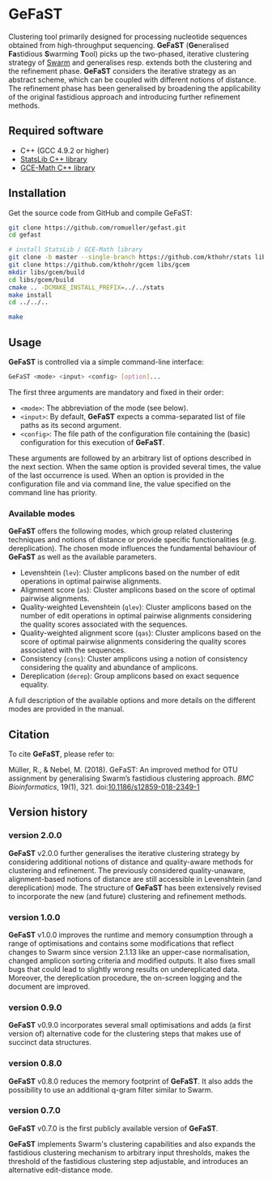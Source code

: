 # GeFaST

Clustering tool primarily designed for processing nucleotide sequences obtained from high-throughput sequencing.
**GeFaST** (**Ge**neralised **Fa**stidious **S**warming **T**ool) picks up the two-phased, iterative clustering strategy of 
[Swarm](https://github.com/torognes/swarm) and generalises resp. extends both the clustering and the refinement phase.
**GeFaST** considers the iterative strategy as an abstract scheme, which can be coupled with different notions of distance.
The refinement phase has been generalised by broadening the applicability of the original fastidious approach
and introducing further refinement methods.


## Required software
 * C++ (GCC 4.9.2 or higher)
 * [StatsLib C++ library](https://www.kthohr.com/statslib.html)
 * [GCE-Math C++ library](URLhttps://www.kthohr.com/gcem.html)


## Installation
Get the source code from GitHub and compile GeFaST:

```sh
git clone https://github.com/romueller/gefast.git
cd gefast

# install StatsLib / GCE-Math library
git clone -b master --single-branch https://github.com/kthohr/stats libs/stats
git clone https://github.com/kthohr/gcem libs/gcem
mkdir libs/gcem/build
cd libs/gcem/build
cmake .. -DCMAKE_INSTALL_PREFIX=../../stats
make install
cd ../../..

make
```


## Usage

**GeFaST** is controlled via a simple command-line interface:

```sh
GeFaST <mode> <input> <config> [option]...
```

The first three arguments are mandatory and fixed in their order:
 * ```<mode>```: The abbreviation of the mode (see below).
 * ```<input>```: By default, **GeFaST** expects a comma-separated list of file paths as its second argument.
 * ```<config>```: The file path of the configuration file containing the (basic) configuration for this execution of **GeFaST**.

These arguments are followed by an arbitrary list of options described in the next section.
When the same option is provided several times, the value of the last occurrence is used.
When an option is provided in the configuration file and via command line, 
the value specified on the command line has priority.
    
### Available modes

**GeFaST** offers the following modes, which group related clustering techniques and notions of distance or provide specific functionalities (e.g. dereplication).
The chosen mode influences the fundamental behaviour of **GeFaST** as well as the available parameters.
 * Levenshtein (```lev```): Cluster amplicons based on the number of edit operations in optimal pairwise alignments.
 * Alignment score (```as```): Cluster amplicons based on the score of optimal pairwise alignments.
 * Quality-weighted Levenshtein (```qlev```): Cluster amplicons based on the number of edit operations in optimal pairwise alignments
    considering the quality scores associated with the sequences.
 * Quality-weighted alignment score (```qas```): Cluster amplicons based on the score of optimal pairwise alignments
    considering the quality scores associated with the sequences.
 * Consistency (```cons```): Cluster amplicons using a notion of consistency considering the quality and abundance of amplicons.
 * Dereplication (```derep```): Group amplicons based on exact sequence equality.

A full description of the available options and more details on the different modes are provided in the manual.

## Citation

To cite **GeFaST**, please refer to:

Müller, R., & Nebel, M. (2018). GeFaST: An improved method for OTU assignment by generalising Swarm’s fastidious clustering approach. 
		*BMC Bioinformatics*, 19(1), 321. doi:[10.1186/s12859-018-2349-1](https://doi.org/10.1186/s12859-018-2349-1)

## Version history

### version 2.0.0 ###
**GeFaST** v2.0.0 further generalises the iterative clustering strategy by considering additional notions of distance
and quality-aware methods for clustering and refinement.
The previously considered quality-unaware, alignment-based notions of distance are still accessible in Levenshtein (and dereplication) mode.
The structure of **GeFaST** has been extensively revised to incorporate the new (and future) clustering and refinement methods.


### version 1.0.0 ###
**GeFaST** v1.0.0 improves the runtime and memory consumption through a range of optimisations and
contains some modifications that reflect changes to Swarm since version 2.1.13 like an upper-case normalisation,
changed amplicon sorting criteria and modified outputs.
It also fixes small bugs that could lead to slightly wrong results on undereplicated data.
Moreover, the dereplication procedure, the on-screen logging and the document are improved.


### version 0.9.0 ###
**GeFaST** v0.9.0 incorporates several small optimisations and adds (a first version of) alternative code for the clustering steps that makes use of succinct data structures.


### version 0.8.0 ###
**GeFaST** v0.8.0 reduces the memory footprint of **GeFaST**.
It also adds the possibility to use an additional q-gram filter similar to Swarm.


### version 0.7.0 ###
**GeFaST** v0.7.0 is the first publicly available version of **GeFaST**.

**GeFaST** implements Swarm's clustering capabilities and also expands the fastidious clustering mechanism to arbitrary input thresholds,
makes the threshold of the fastidious clustering step adjustable, and introduces an alternative edit-distance mode.
